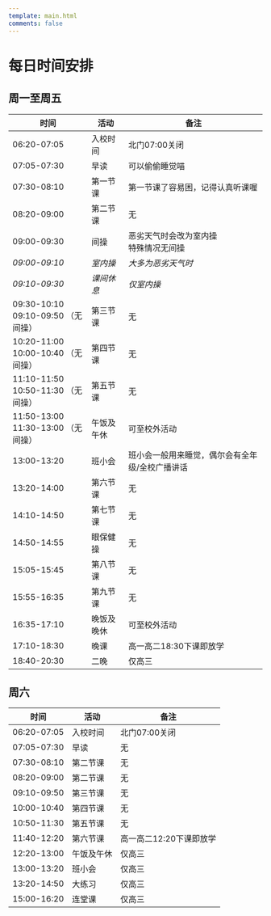 ```yaml
---
template: main.html
comments: false
---
```


# 每日时间安排

## 周一至周五

| 时间                                    | 活动       | 备注                                       |
| --------------------------------------- | ---------- | ------------------------------------------ |
| 06:20-07:05                             | 入校时间   | 北门07:00关闭                              |
| 07:05-07:30                             | 早读       | 可以偷偷睡觉喵                              |
| 07:30-08:10                             | 第一节课   | 第一节课了容易困，记得认真听课喔              |
| 08:20-09:00                             | 第二节课   | 无                                         |
| 09:00-09:30                             | 间操       | 恶劣天气时会改为室内操 <br> 特殊情况无间操 |
| *09:00-09:10*                           | *室内操*   | *大多为恶劣天气时*                         |
| *09:10-09:30*                           | *课间休息* | *仅室内操*                                 |
| 09:30-10:10 <br> 09:10-09:50 （无间操） | 第三节课   | 无                                         |
| 10:20-11:00 <br> 10:00-10:40 （无间操） | 第四节课   | 无                                         |
| 11:10-11:50 <br> 10:50-11:30 （无间操） | 第五节课   | 无                                         |
| 11:50-13:00 <br> 11:30-13:00 （无间操） | 午饭及午休 | 可至校外活动                                 |
| 13:00-13:20                             | 班小会     | 班小会一般用来睡觉，偶尔会有全年级/全校广播讲话|
| 13:20-14:00                             | 第六节课   | 无                                         |
| 14:10-14:50                             | 第七节课   | 无                                         |
| 14:50-14:55                             | 眼保健操   | 无                                         |
| 15:05-15:45                             | 第八节课   | 无                                         |
| 15:55-16:35                             | 第九节课   | 无                                         |
| 16:35-17:10                             | 晚饭及晚休 | 可至校外活动                               |
| 17:10-18:30                             | 晚课       | 高一高二18:30下课即放学                    |
| 18:40-20:30                             | 二晚       | 仅高三                                     |

## 周六

| 时间        | 活动       | 备注                    |
| ----------- | ---------- | ----------------------- |
| 06:20-07:05 | 入校时间   | 北门07:00关闭           |
| 07:05-07:30 | 早读       | 无                      |
| 07:30-08:10 | 第二节课   | 无                      |
| 08:20-09:00 | 第二节课   | 无                      |
| 09:10-09:50 | 第三节课   | 无                      |
| 10:00-10:40 | 第四节课   | 无                      |
| 10:50-11:30 | 第五节课   | 无                      |
| 11:40-12:20 | 第六节课   | 高一高二12:20下课即放学 |
| 12:20-13:00 | 午饭及午休 | 仅高三                  |
| 13:00-13:20 | 班小会     | 仅高三                  |
| 13:20-14:50 | 大练习     | 仅高三                  |
| 15:00-16:20 | 连堂课     | 仅高三                  |
